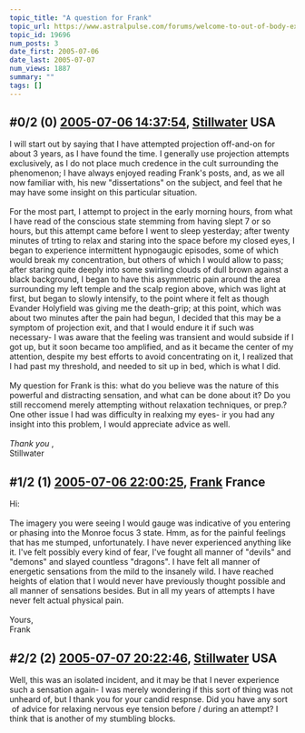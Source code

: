 ```yaml
---
topic_title: "A question for Frank"
topic_url: https://www.astralpulse.com/forums/welcome-to-out-of-body-experiences!/a-question-for-frank
topic_id: 19696
num_posts: 3
date_first: 2005-07-06
date_last: 2005-07-07
num_views: 1887
summary: ""
tags: []
---
```


## \#0/2 (0) [2005-07-06 14:37:54](https://www.astralpulse.com/forums/index.php?msg=169207), [Stillwater](https://www.astralpulse.com/forums/profile/?u=4190) USA ##
<section>
I will start out by saying that I have attempted projection off-and-on for about 3 years, as I have found the time. I generally use projection attempts exclusively, as I do not place much credence in the cult surrounding the phenomenon; I have always enjoyed reading Frank's posts, and, as we all now familiar with, his new "dissertations" on the subject, and feel that he may have some insight on this particular situation.
<br>
<br>
For the most part, I attempt to project in the early morning hours, from what I have read of the conscious state stemming from having slept 7 or so hours, but this attempt came before I went to sleep yesterday; after twenty minutes of trting to relax and staring into the space before my closed eyes, I began to experience intermittent hypnogaugic episodes, some of which would break my concentration, but others of which I would allow to pass; after staring quite deeply into some swirling clouds of dull brown against a black background, I began to have this asymmetric pain around the area surrounding my left temple and the scalp region above, which was light at first, but began to slowly intensify, to the point where it felt as though Evander Holyfield was giving me the death-grip; at this point, which was about two minutes after the pain had begun, I decided that this may be a symptom of projection exit, and that I would endure it if such was necessary- I was aware that the feeling was transient and would subside if I got up, but it soon became too amplified, and as it became the center of my attention, despite my best efforts to avoid concentrating on it, I realized that I had past my threshold, and needed to sit up in bed, which is what I did.
<br>
<br>
My question for Frank is this: what do you believe was the nature of this powerful and distracting sensation, and what can be done about it? Do you still reccomend merely attempting without relaxation techniques, or prep.? One other issue I had was difficulty in realxing my eyes- ir you had any insight into this problem, I would appreciate advice as well.
<br>
<br>
<i>
 Thank you
</i>
,
<br>
Stillwater
</section>

## \#1/2 (1) [2005-07-06 22:00:25](https://www.astralpulse.com/forums/index.php?msg=169244), [Frank](https://www.astralpulse.com/forums/profile/?u=359) France ##
<section>
Hi:
<br>
<br>
The imagery you were seeing I would gauge was indicative of you entering or phasing into the Monroe focus 3 state. Hmm, as for the painful feelings that has me stumped, unfortunately. I have never experienced anything like it. I've felt possibly every kind of fear, I've fought all manner of "devils" and "demons" and slayed countless "dragons". I have felt all manner of energetic sensations from the mild to the insanely wild. I have reached heights of elation that I would never have previously thought possible and all manner of sensations besides. But in all my years of attempts I have never felt actual physical pain.
<br>
<br>
Yours,
<br>
Frank
</section>

## \#2/2 (2) [2005-07-07 20:22:46](https://www.astralpulse.com/forums/index.php?msg=169365), [Stillwater](https://www.astralpulse.com/forums/profile/?u=4190) USA ##
<section>
Well, this was an isolated incident, and it may be that I never experience such a sensation again- I was merely wondering if this sort of thing was not unheard of, but I thank you for your candid respnse. Did you have any sort  of advice for relaxing nervous eye tension before / during an attempt? I think that is another of my stumbling blocks.
</section>